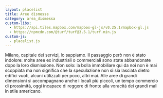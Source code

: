 ```yaml
---
layout: placelist
title: Aree dismesse
category: area_dismessa
custom-libs:
  - https://api.tiles.mapbox.com/mapbox-gl-js/v0.25.1/mapbox-gl.js
  - https://npmcdn.com/@turf/turf@3.5.1/turf.min.js
custom-js:
  - placelist.js
---
```

Milano, capitale dei servizi, lo sappiamo. Il passaggio però non è stato indolore: molte aree ex industriali o commerciali sono state abbandonate dopo la loro dismissione. Non solo: la bolla immobiliare qui da noi non è mai scoppiata ma non significa che la speculazione non si sia lasciata dietro edifici vuoti, alcuni utilizzati per poco, altri mai. Alle aree di grandi dimensioni si accompagnano anche i locali più piccoli, un tempo commercio di prossimità, oggi incapace di reggere di fronte alla voracità dei grandi mall in stile americano.
